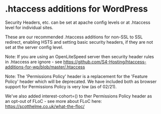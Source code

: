 # .htaccess additions for WordPress

Security Headers, etc. can be set at apache config levels or at .htaccess level for individual sites. 

These are our recommended .htaccess additions for non-SSL to SSL redirect, enabling HSTS and setting basic security headers, if they are not set at the server config level. 

Note: If you are using an OpenLiteSpeed server then security header rules in .htaccess are ignore - see https://github.com/S4-Hosting/htaccess-additions-for-wp/blob/master/.htaccess

Note: The 'Permissions Policy' header is a replacement for the 'Feature Policy' header which will be deprecated. We have included both as browser support for Permissions Policy is very low (as of 02/21).

We've also added interest-cohort=() to ther Permissions Policy header as an opt-out of FLoC - see more about FLoC here: https://scotthelme.co.uk/what-the-floc/
